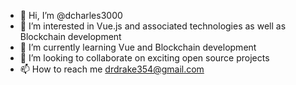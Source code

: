 - 👋 Hi, I’m @dcharles3000
- 👀 I’m interested in Vue.js and associated technologies as well as Blockchain development 
- 🌱 I’m currently learning Vue and Blockchain development
- 💞️ I’m looking to collaborate on exciting open source projects
- 📫 How to reach me drdrake354@gmail.com

<!---
dcharles3000/dcharles3000 is a ✨ special ✨ repository because its `README.md` (this file) appears on your GitHub profile.
You can click the Preview link to take a look at your changes.
--->

